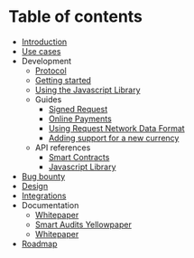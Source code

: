 # Table of contents

* [Introduction](README.md)
* [Use cases](use-cases.md)
* Development
  * [Protocol](development/protocol.md)
  * [Getting started](development/getting-started.md)
  * [Using the Javascript Library](development/using-the-javascript-library.md)
  * Guides
    * [Signed Request](development/guides/signed-request.md)
    * [Online Payments](development/guides/online-payments.md)
    * [Using Request Network Data Format](development/guides/using-request-network-data-format.md)
    * [Adding support for a new currency](development/guides/adding-support-for-a-new-currency.md)
  * API references
    * [Smart Contracts](https://docs-smart-contracts.request.network/)
    * [Javascript Library](https://docs-js-lib.request.network/)
* [Bug bounty](bug-bounty.md)
* [Design](design.md)
* [Integrations](integrations.md)
* Documentation
  * [Whitepaper](https://request.network/assets/pdf/request_whitepaper.pdf)
  * [Smart Audits Yellowpaper](https://request.network/assets/pdf/request_yellowpaper_smart_audits.pdf)
  * [Whitepaper](documentation/whitepaper.md)
* [Roadmap](roadmap.md)

